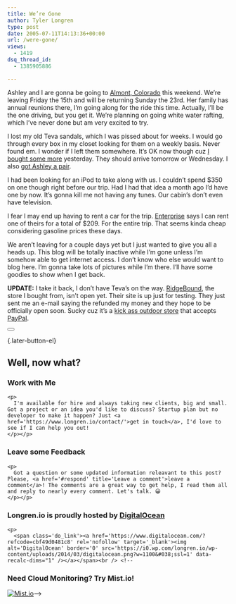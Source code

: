 ```yaml
---
title: We’re Gone
author: Tyler Longren
type: post
date: 2005-07-11T14:13:36+00:00
url: /were-gone/
views:
  - 1419
dsq_thread_id:
  - 1385905886

---
```

Ashley and I are gonna be going to [Almont, Colorado][1] this weekend. We&#8217;re leaving Friday the 15th and will be returning Sunday the 23rd. Her family has annual reunions there, I&#8217;m going along for the ride this time. Actually, I&#8217;ll be the one driving, but you get it. We&#8217;re planning on going white water rafting, which I&#8217;ve never done but am very excited to try.

I lost my old Teva sandals, which I was pissed about for weeks. I would go through every box in my closet looking for them on a weekly basis. Never found em. I wonder if I left them somewhere. It&#8217;s OK now though cuz [I bought some more][2] yesterday. They should arrive tomorrow or Wednesday. I also [got Ashley a pair][3].

I had been looking for an iPod to take along with us. I couldn&#8217;t spend $350 on one though right before our trip. Had I had that idea a month ago I&#8217;d have one by now. It&#8217;s gonna kill me not having any tunes. Our cabin&#8217;s don&#8217;t even have television.

I fear I may end up having to rent a car for the trip. [Enterprise][4] says I can rent one of theirs for a total of $209. For the entire trip. That seems kinda cheap considering gasoline prices these days.

We aren&#8217;t leaving for a couple days yet but I just wanted to give you all a heads up. This blog will be totally inactive while I&#8217;m gone unless I&#8217;m somehow able to get internet access. I don&#8217;t know who else would want to blog here. I&#8217;m gonna take lots of pictures while I&#8217;m there. I&#8217;ll have some goodies to show when I get back.

**UPDATE:** I take it back, I don&#8217;t have Teva&#8217;s on the way. [RidgeBound][5], the store I bought from, isn&#8217;t open yet. Their site is up just for testing. They just sent me an e-mail saying the refunded my money and they hope to be officially open soon. Sucky cuz it&#8217;s a [kick ass outdoor store][5] that accepts [PayPal][6]. 

<div class="wpulike wpulike-default " >
  <div class="wp_ulike_general_class wp_ulike_is_not_liked">
    <button type="button"
					aria-label="Like Button"
					data-ulike-id="1945"
					data-ulike-nonce="c28aee0c4e"
					data-ulike-type="likeThis"
					data-ulike-template="wpulike-default"
					data-ulike-display-likers="0"
					data-ulike-disable-pophover="0"
					class="wp_ulike_btn wp_ulike_put_image wp_likethis_1945"></button><span class="count-box"></span>
  </div>
</div>

[][7]{.later-button-el}

<div class='what-next'>
  <h2>
    Well, now what?
  </h2>
  
  <div class='hire'>
    <h3>
      Work with Me
    </h3>
    
    <p>
      I'm available for hire and always taking new clients, big and small. Got a project or an idea you'd like to discuss? Startup plan but no developer to make it happen? Just <a href='https://www.longren.io/contact/'>get in touch</a>, I'd love to see if I can help you out!
    </p></p>
  </div>
  
  <div class='hire'>
    <h3>
      Leave some Feedback
    </h3>
    
    <p>
      Got a question or some updated information releavant to this post? Please, <a href='#respond' title='Leave a comment'>leave a comment</a>! The comments are a great way to get help, I read them all and reply to nearly every comment. Let's talk. 😀
    </p></p>
  </div>
  
  <div class='now-what-bottom-ad'>
    <h3>
      Longren.io is proudly hosted by <a href='https://www.digitalocean.com/?refcode=cbf49d0481c8'>DigitalOcean</a>
    </h3>
    
    <p>
      <span class='do_link'><a href='https://www.digitalocean.com/?refcode=cbf49d0481c8' rel='nofollow' target='_blank'><img alt='DigitalOcean' border='0' src='https://i0.wp.com/longren.io/wp-content/uploads/2014/03/digitalocean.png?w=1100&#038;ssl=1' data-recalc-dims="1" /></a></span><br /> <!--

<h3>Need Cloud Monitoring? Try Mist.io!</h3>

<span class='do_link'><a href='http://mist.io/?ref=tyler' rel='nofollow' target='_blank'><img alt='Mist.io' border='0' src='https://i0.wp.com/longren.io/wp-content/uploads/2014/04/mistio.jpg?w=1100&#038;ssl=1' data-recalc-dims="1"></a></span>--></div> </div>

 [1]: http://maps.google.com/maps?oi=map&q=Almont,+CO
 [2]: http://ridgebound.com/detail.aspx?ID=467
 [3]: http://ridgebound.com/detail.aspx?ID=468
 [4]: http://www.enterprise.com/
 [5]: http://ridgebound.com/
 [6]: http://www.paypal.com/
 [7]: #